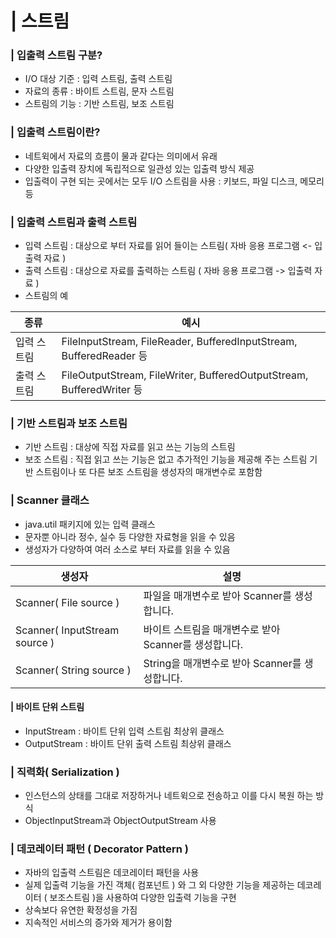 # | 스트림

### | 입출력 스트림 구분?
 - I/O 대상 기준 : 입력 스트림, 출력 스트림
 - 자료의 종류 : 바이트 스트림, 문자 스트림
 - 스트림의 기능 : 기반 스트림, 보조 스트림
 
### | 입출력 스트림이란?
 - 네트윅에서 자료의 흐름이 물과 같다는 의미에서 유래
 - 다양한 입출력 장치에 독립적으로 일관성 있는 입출력 방식 제공
 - 입출력이 구현 되는 곳에서는 모두 I/O 스트림을 사용
 	: 키보드, 파일 디스크, 메모리 등
 	
### | 입출력 스트림과 출력 스트림
 - 입력 스트림 : 대상으로 부터 자료를 읽어 들이는 스트림( 자바 응용 프로그램 <- 입출력 자료 )
 - 출력 스트림 : 대상으로 자료를 출력하는 스트림 ( 자바 응용 프로그램 -> 입출력 자료 )
 - 스트림의 예 

 | 종류 | 예시 |
 | ---| --- |
 | 입력 스트림 | FileInputStream, FileReader, BufferedInputStream, BufferedReader 등 |
 | 출력 스트림 | FileOutputStream, FileWriter, BufferedOutputStream, BufferedWriter 등 |


### | 기반 스트림과 보조 스트림
 - 기반 스트림 : 대상에 직접 자료를 읽고 쓰는 기능의 스트림
 - 보조 스트림 : 직접 읽고 쓰는 기능은 없고 추가적인 기능을 제공해 주는 스트림
 			기반 스트림이나 또 다른 보조 스트림을 생성자의 매개변수로 포함함


### | Scanner 클래스
 - java.util 패키지에 있는 입력 클래스
 - 문자뿐 아니라 정수, 실수 등 다양한 자료형을 읽을 수 있음
 - 생성자가 다양하여 여러 소스로 부터 자료를 읽을 수 있음

| 생성자 | 설명 |
| --- | --- |
| Scanner( File source ) | 파일을 매개변수로 받아 Scanner를 생성합니다. |
| Scanner( InputStream source ) | 바이트 스트림을 매개변수로 받아 Scanner를 생성합니다. |
| Scanner( String source ) | String을 매개변수로 받아 Scanner를 생성합니다. |
 
#### | 바이트 단위 스트림
 - InputStream : 바이트 단위 입력 스트림 최상위 클래스
 - OutputStream : 바이트 단위 출력 스트림 최상위 클래스


### | 직력화( Serialization ) 
 - 인스턴스의 상태를 그대로 저장하거나 네트윅으로 전송하고 이를 다시 복원 하는 방식
 - ObjectInputStream과 ObjectOutputStream 사용
 
 
### | 데코레이터 패턴 ( Decorator Pattern ) 
 - 자바의 입출력 스트림은 데코레이터 패턴을 사용
 - 실제 입출력 기능을 가진 객체( 컴포넌트 ) 와 그 외 다양한 기능을 제공하는 데코레이터 ( 보조스트림 )을 사용하여 다양한 입출력 기능을 구현
 - 상속보다 유연한 확정성을 가짐
 - 지속적인 서비스의 증가와 제거가 용이함